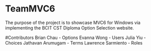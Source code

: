 # TeamMVC6

The purpose of the project is to showcase MVC6 for Windows via implementing the BCIT CST Diploma Option Selection website. 

#Contributors
Brian Chau - Options
Evanna Wong - Users
Julia Yiu - Choices
Jathavan Arumugam - Terms
Lawrence Sarmiento - Roles
